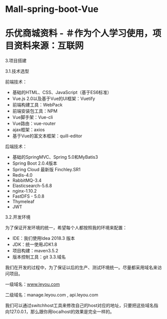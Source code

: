 # Mall-spring-boot-Vue

# 乐优商城资料 - ＃作为个人学习使用，项目资料来源：互联网
3.项目搭建

3.1.技术选型

前端技术：

- 基础的HTML、CSS、JavaScript（基于ES6标准）
- Vue.js 2.0以及基于Vue的UI框架：Vuetify
- 前端构建工具：WebPack
- 前端安装包工具：NPM
- Vue脚手架：Vue-cli
- Vue路由：vue-router
- ajax框架：axios   
- 基于Vue的富文本框架：quill-editor

后端技术：

- 基础的SpringMVC、Spring 5.0和MyBatis3
- Spring Boot 2.0.4版本
- Spring Cloud 最新版 Finchley.SR1
- Redis-4.0
- RabbitMQ-3.4
- Elasticsearch-5.6.8
- nginx-1.10.2
- FastDFS - 5.0.8
- Thymeleaf
- JWT

3.2.开发环境

为了保证开发环境的统一，希望每个人都按照我的环境来配置：

- IDE：我们使用Idea 2018.3 版本
- JDK：统一使用JDK1.8
- 项目构建：maven3.5.2
- 版本控制工具：git
3.3.域名

我们在开发的过程中，为了保证以后的生产、测试环境统一。尽量都采用域名来访问项目。

一级域名：www.leyou.com

二级域名：manage.leyou.com , api.leyou.com

我们可以通过switchhost工具来修改自己的host对应的地址，只要把这些域名指向127.0.0.1，那么跟你用localhost的效果是完全一样的。



